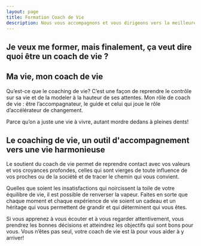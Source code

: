 ```yaml
---
layout: page
title: Formation Coach de Vie
description: Nous vous accompagnons et vous dirigeons vers la meilleure formation possible considérant votre profil
---
```


## Je veux me former, mais finalement, ça veut dire quoi être un coach de vie ?

## Ma vie, mon coach de vie

Qu’est-ce que le coaching de vie? C’est une façon de reprendre le contrôle sur sa vie et de la modeler à la hauteur de ses attentes. Mon rôle de coach de vie : être l’accompagnateur, le guide et celui qui joue le rôle d’accélérateur de changement.

Parce qu’on a juste une vie à vivre, autant mordre dedans à pleines dents!

## Le coaching de vie, un outil d'accompagnement vers une vie harmonieuse

Le soutient du coach de vie permet de reprendre contact avec vos valeurs et vos croyances profondes, celles qui sont vierges de toute influence de vos proches ou de la société et de tracer le chemin qui vous convient.

Quelles que soient les insatisfactions qui noircissent la toile de votre équilibre de vie, il est possible de renverser la vapeur. Faites en sorte que chaque moment et chaque expérience de vie soient un cadeau et un héritage qui vous permettent de grandir et qui déterminent qui vous êtes.

Si vous apprenez à vous écouter et à vous regarder attentivement, vous prendrez les bonnes décisions et atteindrez les objectifs qui sont bons pour vous. Vous n’êtes pas seul, votre coach de vie est là pour vous aider à y arriver!
